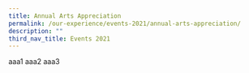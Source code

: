 ```yaml
---
title: Annual Arts Appreciation
permalink: /our-experience/events-2021/annual-arts-appreciation/
description: ""
third_nav_title: Events 2021
---
```

aaa1
aaa2
aaa3